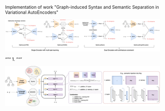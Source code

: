 Implementation of work "Graph-induced Syntax and Semantic Separation in Variational AutoEncoders"

![encoding overview](sem_syntax.png)

“”“
1. 
”“”


![decoding overview](overview.png)
